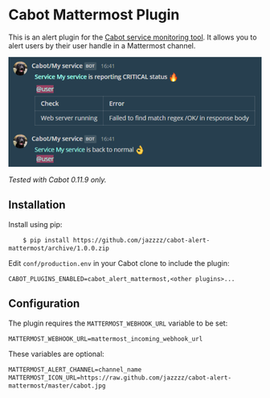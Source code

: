 Cabot Mattermost Plugin
=====

This is an alert plugin for the [Cabot service monitoring tool](https://github.com/arachnys/cabot).
It allows you to alert users by their user handle in a Mattermost channel.

![Screenshot](screenshot.png)

*Tested with Cabot 0.11.9 only.*

## Installation

Install using pip:

```
    $ pip install https://github.com/jazzzz/cabot-alert-mattermost/archive/1.0.0.zip
```

Edit `conf/production.env` in your Cabot clone to include the plugin:

```
CABOT_PLUGINS_ENABLED=cabot_alert_mattermost,<other plugins>...
```

## Configuration

The plugin requires the `MATTERMOST_WEBHOOK_URL` variable to be set:

```
MATTERMOST_WEBHOOK_URL=mattermost_incoming_webhook_url
```

These variables are optional:

```
MATTERMOST_ALERT_CHANNEL=channel_name
MATTERMOST_ICON_URL=https://raw.github.com/jazzzz/cabot-alert-mattermost/master/cabot.jpg
```
